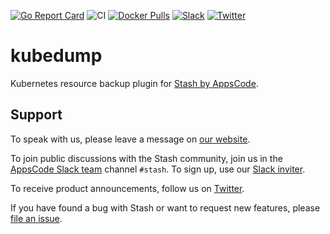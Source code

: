 [![Go Report Card](https://goreportcard.com/badge/stash.appscode.dev/kubedump)](https://goreportcard.com/report/stash.appscode.dev/kubedump)
![CI](https://github.com/stashed/kubedump/workflows/CI/badge.svg)
[![Docker Pulls](https://img.shields.io/docker/pulls/stashed/kubedump.svg)](https://hub.docker.com/r/stashed/kubedump/)
[![Slack](https://shields.io/badge/Join_Slack-salck?color=4A154B&logo=slack)](https://slack.appscode.com)
[![Twitter](https://img.shields.io/twitter/follow/kubestash.svg?style=social&logo=twitter&label=Follow)](https://twitter.com/intent/follow?screen_name=KubeStash)

# kubedump

Kubernetes resource backup plugin for [Stash by AppsCode](https://stash.run).

## Support

To speak with us, please leave a message on [our website](https://appscode.com/contact/).

To join public discussions with the Stash community, join us in the [AppsCode Slack team](https://appscode.slack.com/messages/C8NCX6N23/details/) channel `#stash`. To sign up, use our [Slack inviter](https://slack.appscode.com/).

To receive product announcements, follow us on [Twitter](https://twitter.com/KubeStash).

If you have found a bug with Stash or want to request new features, please [file an issue](https://github.com/stashed/project/issues/new).
